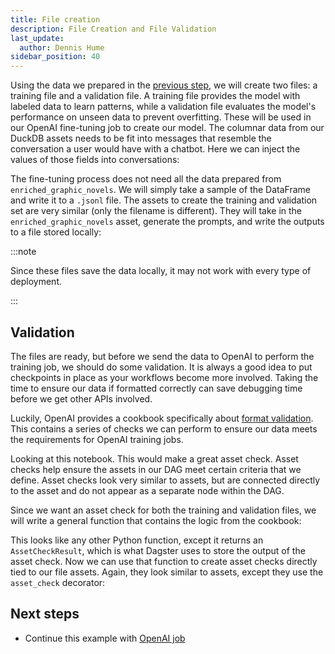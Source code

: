 ```yaml
---
title: File creation
description: File Creation and File Validation
last_update:
  author: Dennis Hume
sidebar_position: 40
---
```


Using the data we prepared in the [previous step](feature-engineering), we will create two files: a training file and a validation file. A training file provides the model with labeled data to learn patterns, while a validation file evaluates the model's performance on unseen data to prevent overfitting. These will be used in our OpenAI fine-tuning job to create our model. The columnar data from our DuckDB assets needs to be fit into messages that resemble the conversation a user would have with a chatbot. Here we can inject the values of those fields into conversations:

<CodeExample path="docs_projects/project_llm_fine_tune/project_llm_fine_tune/assets.py" language="python" lineStart="136" lineEnd="154"/>

The fine-tuning process does not need all the data prepared from `enriched_graphic_novels`. We will simply take a sample of the DataFrame and write it to a `.jsonl` file. The assets to create the training and validation set are very similar (only the filename is different). They will take in the `enriched_graphic_novels` asset, generate the prompts, and write the outputs to a file stored locally:

<CodeExample path="docs_projects/project_llm_fine_tune/project_llm_fine_tune/assets.py" language="python" lineStart="156" lineEnd="172"/>

:::note

Since these files save the data locally, it may not work with every type of deployment.

:::

## Validation

The files are ready, but before we send the data to OpenAI to perform the training job, we should do some validation. It is always a good idea to put checkpoints in place as your workflows become more involved. Taking the time to ensure our data if formatted correctly can save debugging time before we get other APIs involved.

Luckily, OpenAI provides a cookbook specifically about [format validation](https://cookbook.openai.com/examples/chat_finetuning_data_prep#format-validation). This contains a series of checks we can perform to ensure our data meets the requirements for OpenAI training jobs.

Looking at this notebook. This would make a great asset check. Asset checks help ensure the assets in our DAG meet certain criteria that we define. Asset checks look very similar to assets, but are connected directly to the asset and do not appear as a separate node within the DAG.

Since we want an asset check for both the training and validation files, we will write a general function that contains the logic from the cookbook:

<CodeExample path="docs_projects/project_llm_fine_tune/project_llm_fine_tune/assets.py" language="python" lineStart="192" lineEnd="237"/>

This looks like any other Python function, except it returns an `AssetCheckResult`, which is what Dagster uses to store the output of the asset check. Now we can use that function to create asset checks directly tied to our file assets. Again, they look similar to assets, except they use the `asset_check` decorator:

<CodeExample path="docs_projects/project_llm_fine_tune/project_llm_fine_tune/assets.py" language="python" lineStart="239" lineEnd="249"/>

## Next steps

- Continue this example with [OpenAI job](open-ai-job)